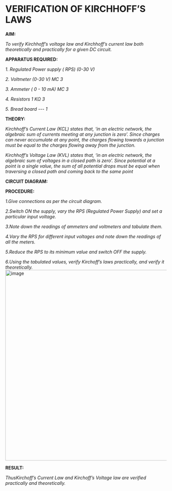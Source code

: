 # VERIFICATION OF KIRCHHOFF’S LAWS

**AIM:**


*To verify Kirchhoff’s voltage law and Kirchhoff’s current law both theoretically and practically for a given DC circuit.*

**APPARATUS REQUIRED:**

*1.	Regulated Power supply ( RPS)	(0-30 V)*
   
*2.	Voltmeter	(0-30 V) MC	3*
   
*3.	Ammeter	( 0 - 10 mA) MC	3*
   
*4.	Resistors	1 KΩ	3*

*5.	Bread board	---	1*

**THEORY:**

*Kirchhoff’s Current Law (KCL) states that, ‘in an electric network, the algebraic sum of currents meeting at any junction is zero’. Since charges can never accumulate at any point, the charges flowing towards a junction must be equal to the charges flowing away from the junction.*

*Kirchhoff’s Voltage Law (KVL) states that, ‘in an electric network, the algebraic sum of voltages in a closed path is zero’. Since potential at a point is a single value, the sum of all potential drops must be equal when traversing a closed path and coming back to the same point*

**CIRCUIT DIAGRAM:**












**PROCEDURE:**

 *1.Give connections as per the circuit diagram.*

 *2.Switch ON the supply, vary the RPS (Regulated Power Supply) and set a particular input voltage.*
	
 *3.Note down the readings of ammeters and voltmeters and tabulate them.*
	
 *4.Vary the RPS for different input voltages and note down the readings of all the meters.*

 *5.Reduce the RPS to its minimum value and switch OFF the supply.*
  
 *6.Using the tabulated values, verify Kirchoff’s laws practically, and verify it theoretically.*
 <img width="864" height="595" alt="image" src="https://github.com/user-attachments/assets/a2912fba-6c4f-4b55-b13c-68c5dc23d66c" />


**RESULT:**

*ThusKirchoff’s Current Law and Kirchoff’s Voltage law are verified practically and theoretically.*

